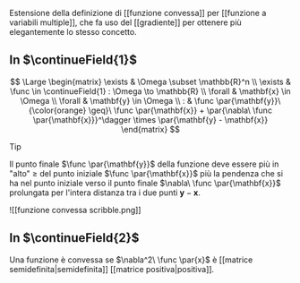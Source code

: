 Estensione della definizione di [[funzione convessa]] per [[funzione a variabili multiple]], che fa uso del [[gradiente]] per ottenere più elegantemente lo stesso concetto.

## In $\continueField{1}$

$$
\Large
\begin{matrix}
	\exists & \Omega \subset \mathbb{R}^n \\
	\exists & \func \in \continueField{1} : \Omega \to \mathbb{R} \\
	\forall & \mathbf{x} \in \Omega \\
	\forall & \mathbf{y} \in \Omega \\
	: & 
	\func \par{\mathbf{y}}\ {\color{orange} \geq}\ \func \par{\mathbf{x}} + \par{\nabla\ \func \par{\mathbf{x}}}^\dagger \times \par{\mathbf{y} - \mathbf{x}}
\end{matrix}
$$

> [!Tip]
> Il punto finale $\func \par{\mathbf{y}}$ della funzione deve essere più in "alto" $\geq$ del punto iniziale $\func \par{\mathbf{x}}$ più la pendenza che si ha nel punto iniziale verso il punto finale $\nabla\ \func \par{\mathbf{x}}$ prolungata per l'intera distanza tra i due punti $\mathbf{y} - \mathbf{x}$.
> 
> ![[funzione convessa scribble.png]]

## In $\continueField{2}$

Una funzione è convessa se $\nabla^2\ \func \par{x}$ è [[matrice semidefinita|semidefinita]] [[matrice positiva|positiva]].
